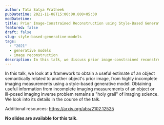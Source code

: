```yaml
---
author: Tata Satya Pratheek
pubDatetime: 2021-11-08T15:00:00.000+05:30
modDatetime:
title: Prior Image-Constrained Reconstruction using Style-Based Generative Models
featured: false
draft: false
slug: style-based-generative-models
tags:
  - "2021"
  - generative models
  - image reconstruction
description: In this talk, we discuss prior image-constrained reconstruction using style-based generative models.
---
```


In this talk, we look at a framework to obtain a useful estimate of an object semantically related to another object's prior image, from highly incomplete imaging measurements using a style-based generative model. Obtaining useful information from incomplete imaging measurements of an object or ill-posed imaging inverse problem remains a "holy grail" of imaging science. We look into its details in the course of the talk.

Additional resources:
https://arxiv.org/abs/2102.12525

**No slides are available for this talk.**
